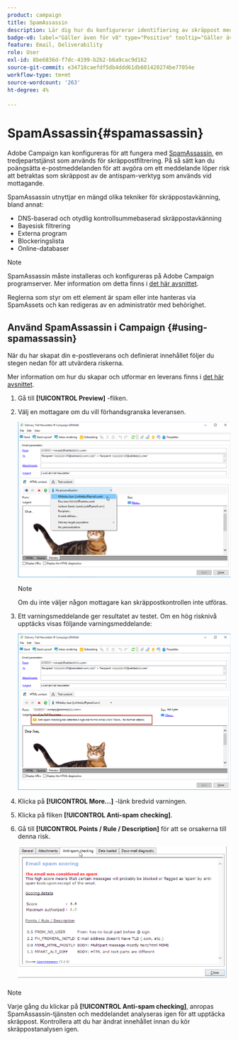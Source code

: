 ```yaml
---
product: campaign
title: SpamAssassin
description: Lär dig hur du konfigurerar identifiering av skräppost med SpamAssets
badge-v8: label="Gäller även för v8" type="Positive" tooltip="Gäller även Campaign v8"
feature: Email, Deliverability
role: User
exl-id: 8be6836d-f7dc-4199-b2b2-b6a9cac9d162
source-git-commit: e34718caefdf5db4ddd61db601420274be77054e
workflow-type: tm+mt
source-wordcount: '263'
ht-degree: 4%

---
```


# SpamAssassin{#spamassassin}

Adobe Campaign kan konfigureras för att fungera med [SpamAssassin](https://spamassassin.apache.org), en tredjepartstjänst som används för skräppostfiltrering. På så sätt kan du poängsätta e-postmeddelanden för att avgöra om ett meddelande löper risk att betraktas som skräppost av de antispam-verktyg som används vid mottagande.

SpamAssassin utnyttjar en mängd olika tekniker för skräppostavkänning, bland annat:

* DNS-baserad och otydlig kontrollsummebaserad skräppostavkänning
* Bayesisk filtrering
* Externa program
* Blockeringslista
* Online-databaser

>[!NOTE]
>
>SpamAssassin måste installeras och konfigureras på Adobe Campaign programserver. Mer information om detta finns i [det här avsnittet](../../installation/using/configuring-spamassassin.md).
>
>Reglerna som styr om ett element är spam eller inte hanteras via SpamAssets och kan redigeras av en administratör med behörighet.

## Använd SpamAssassin i Campaign {#using-spamassassin}

När du har skapat din e-postleverans och definierat innehållet följer du stegen nedan för att utvärdera riskerna.

Mer information om hur du skapar och utformar en leverans finns i [det här avsnittet](about-email-channel.md).

1. Gå till **[!UICONTROL Preview]** -fliken.
1. Välj en mottagare om du vill förhandsgranska leveransen.

   ![](assets/s_tn_del_preview_spamassassin_recipient.png)

   >[!NOTE]
   >
   >Om du inte väljer någon mottagare kan skräppostkontrollen inte utföras.

1. Ett varningsmeddelande ger resultatet av testet. Om en hög risknivå upptäcks visas följande varningsmeddelande:

   ![](assets/s_tn_del_preview_spamassassin_ko.png)

1. Klicka på **[!UICONTROL More...]** -länk bredvid varningen.
1. Klicka på fliken **[!UICONTROL Anti-spam checking]**.  
1. Gå till **[!UICONTROL Points / Rule / Description]** för att se orsakerna till denna risk.

   ![](assets/s_tn_del_msg_spamassassin_ko.png)

>[!NOTE]
>
>Varje gång du klickar på **[!UICONTROL Anti-spam checking]**, anropas SpamAssassin-tjänsten och meddelandet analyseras igen för att upptäcka skräppost. Kontrollera att du har ändrat innehållet innan du kör skräppostanalysen igen.
